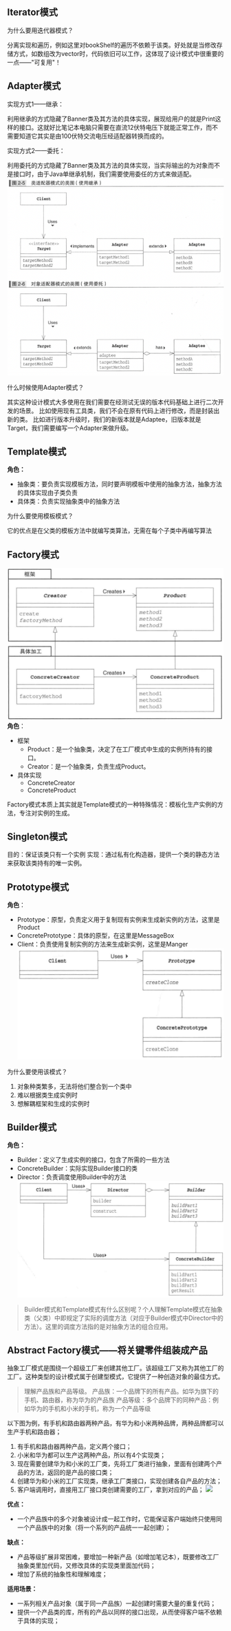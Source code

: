 ## Iterator模式
为什么要用迭代器模式？

分离实现和遍历，例如这里对bookShelf的遍历不依赖于该类。好处就是当修改存储方式，如数组改为vector时，代码依旧可以工作，这体现了设计模式中很重要的一点——"可复用"！

## Adapter模式
实现方式1——继承：

利用继承的方式隐藏了Banner类及其方法的具体实现，展现给用户的就是Print这样的接口。这就好比笔记本电脑只需要在直流12伏特电压下就能正常工作，而不需要知道它其实是由100伏特交流电压经适配器转换而成的。

实现方式2——委托：

利用委托的方式隐藏了Banner类及其方法的具体实现，当实际输出的为对象而不是接口时，由于Java单继承机制，我们需要使用委任的方式来做适配。
![](https://raw.githubusercontent.com/ivan-07/picgoImg/main/data/202211022132071.png)

什么时候使用Adapter模式？

其实这种设计模式大多使用在我们需要在经测试无误的版本代码基础上进行二次开发的场景。
比如使用现有工具类，我们不会在原有代码上进行修改，而是封装出新的类。
比如进行版本升级时，我们的新版本就是Adaptee，旧版本就是Target，我们需要编写一个Adapter来做升级。

## Template模式
**角色：**
- 抽象类：要负责实现模板方法，同时要声明模板中使用的抽象方法，抽象方法的具体实现由子类负责
- 具体类：负责实现抽象类中的抽象方法

为什么要使用模板模式？

它的优点是在父类的模板方法中就编写类算法，无需在每个子类中再编写算法

## Factory模式
![](https://raw.githubusercontent.com/ivan-07/picgoImg/main/data/202211031044478.png)
**角色**：
- 框架
  - Product：是一个抽象类，决定了在工厂模式中生成的实例所持有的接口。
  - Creator：是一个抽象类，负责生成Product。
- 具体实现
  - ConcreteCreator
  - ConcreteProduct

Factory模式本质上其实就是Template模式的一种特殊情况：模板化生产实例的方法，专注对实例的生成。

## Singleton模式
目的：保证该类只有一个实例
实现：通过私有化构造器，提供一个类的静态方法来获取该类持有的唯一实例。

## Prototype模式
**角色**：
- Prototype：原型，负责定义用于复制现有实例来生成新实例的方法，这里是Product
- ConcretePrototype：具体的原型，在这里是MessageBox
- Client：负责使用复制实例的方法来生成新实例，这里是Manger
  ![](https://raw.githubusercontent.com/ivan-07/picgoImg/main/data/202211031225329.png)

为什么要使用该模式？
1. 对象种类繁多，无法将他们整合到一个类中
2. 难以根据类生成实例时
3. 想解耦框架和生成的实例时

## Builder模式
**角色：**
- Builder：定义了生成实例的接口，包含了所需的一些方法
- ConcreteBuilder：实际实现Builder接口的类
- Director：负责调度使用Builder中的方法
![](https://raw.githubusercontent.com/ivan-07/picgoImg/main/data/202211031810244.png)

>Builder模式和Template模式有什么区别呢？个人理解Template模式在抽象类（父类）中即规定了实际的调度方法（对应于Builder模式中Director中的方法）。这里的调度方法指的是对抽象方法的组合应用。

## Abstract Factory模式——将关键零件组装成产品
抽象工厂模式是围绕一个超级工厂来创建其他工厂。该超级工厂又称为其他工厂的工厂。这种类型的设计模式属于创建型模式，它提供了一种创造对象的最佳方式。
>理解产品族和产品等级。
>产品族：一个品牌下的所有产品。如华为旗下的手机、路由器，称为华为的产品族
>产品等级：多个品牌下的同种产品：例如华为的手机和小米的手机，称为一个产品等级

以下图为例，有手机和路由器两种产品，有华为和小米两种品牌，两种品牌都可以生产手机和路由器；
1. 有手机和路由器两种产品，定义两个接口；
2. 小米和华为都可以生产这两种产品，所以有4个实现类；
3. 现在需要创建华为和小米的工厂类，先将工厂类进行抽象，里面有创建两个产品的方法，返回的是产品的接口类；
4. 创建华为和小米的工厂实现类，继承工厂类接口，实现创建各自产品的方法；
5. 客户端调用时，直接用工厂接口类创建需要的工厂，拿到对应的产品；
   ![](https://img-blog.csdnimg.cn/20201125000745500.png)

**优点：**
- 一个产品族中的多个对象被设计成一起工作时，它能保证客户端始终只使用同一个产品族中的对象（将一个系列的产品统一一起创建）；

**缺点：**
- 产品等级扩展非常困难，要增加一种新产品（如增加笔记本），既要修改工厂抽象类里加代码，又修改具体的实现类里面加代码；
- 增加了系统的抽象性和理解难度；

**适用场景：**
-   一系列相关产品对象（属于同一产品族）一起创建时需要大量的重复代码；
-   提供一个产品类的库，所有的产品以同样的接口出现，从而使得客户端不依赖于具体的实现；